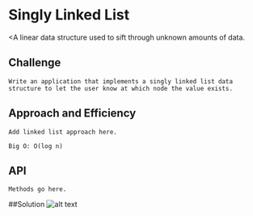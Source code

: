 # Singly Linked List
<A linear data structure used to sift through unknown amounts of data.

## Challenge
```
Write an application that implements a singly linked list data structure to let the user know at which node the value exists.
```

## Approach and Efficiency
```
Add linked list approach here.

Big O: O(log n)
```

## API
```
Methods go here.
```

##Solution
![alt text](https://github.com/CClemensJr/data-structures-and-algorithms/blob/master/assets/binarySearchArray.jpeg "Binary Search Whiteboard")